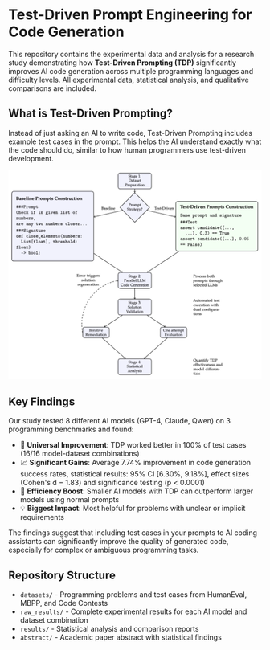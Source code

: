 # Test-Driven Prompt Engineering for Code Generation

This repository contains the experimental data and analysis for a research study demonstrating how **Test-Driven Prompting (TDP)** significantly improves AI code generation across multiple programming languages and difficulty levels. All experimental data, statistical analysis, and qualitative comparisons are included.

## What is Test-Driven Prompting?

Instead of just asking an AI to write code, Test-Driven Prompting includes example test cases in the prompt. This helps the AI understand exactly what the code should do, similar to how human programmers use test-driven development.

![alt text](methodology_overview.png)

## Key Findings

Our study tested 8 different AI models (GPT-4, Claude, Qwen) on 3 programming benchmarks and found:

- 🎯 **Universal Improvement**: TDP worked better in 100% of test cases (16/16 model-dataset combinations)
- 📈 **Significant Gains**: Average 7.74% improvement in code generation success rates, statistical results: 95% CI [6.30%, 9.18%], effect sizes (Cohen's d = 1.83) and significance testing (p < 0.0001)
- 🚀 **Efficiency Boost**: Smaller AI models with TDP can outperform larger models using normal prompts
- 💡 **Biggest Impact**: Most helpful for problems with unclear or implicit requirements

The findings suggest that including test cases in your prompts to AI coding assistants can significantly improve the quality of generated code, especially for complex or ambiguous programming tasks.

## Repository Structure

- `datasets/` - Programming problems and test cases from HumanEval, MBPP, and Code Contests
- `raw_results/` - Complete experimental results for each AI model and dataset combination
- `results/` - Statistical analysis and comparison reports
- `abstract/` - Academic paper abstract with statistical findings